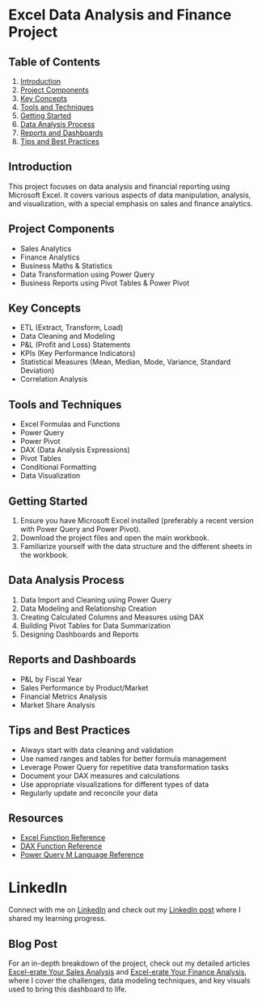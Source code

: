 # Excel Data Analysis and Finance Project

## Table of Contents
1. [Introduction](#introduction)
2. [Project Components](#project-components)
3. [Key Concepts](#key-concepts)
4. [Tools and Techniques](#tools-and-techniques)
5. [Getting Started](#getting-started)
6. [Data Analysis Process](#data-analysis-process)
7. [Reports and Dashboards](#reports-and-dashboards)
8. [Tips and Best Practices](#tips-and-best-practices)

## Introduction

This project focuses on data analysis and financial reporting using Microsoft Excel. It covers various aspects of data manipulation, analysis, and visualization, with a special emphasis on sales and finance analytics.

## Project Components

- Sales Analytics
- Finance Analytics
- Business Maths & Statistics
- Data Transformation using Power Query
- Business Reports using Pivot Tables & Power Pivot

## Key Concepts

- ETL (Extract, Transform, Load)
- Data Cleaning and Modeling
- P&L (Profit and Loss) Statements
- KPIs (Key Performance Indicators)
- Statistical Measures (Mean, Median, Mode, Variance, Standard Deviation)
- Correlation Analysis

## Tools and Techniques

- Excel Formulas and Functions
- Power Query
- Power Pivot
- DAX (Data Analysis Expressions)
- Pivot Tables
- Conditional Formatting
- Data Visualization

## Getting Started

1. Ensure you have Microsoft Excel installed (preferably a recent version with Power Query and Power Pivot).
2. Download the project files and open the main workbook.
3. Familiarize yourself with the data structure and the different sheets in the workbook.

## Data Analysis Process

1. Data Import and Cleaning using Power Query
2. Data Modeling and Relationship Creation
3. Creating Calculated Columns and Measures using DAX
4. Building Pivot Tables for Data Summarization
5. Designing Dashboards and Reports

## Reports and Dashboards

- P&L by Fiscal Year
- Sales Performance by Product/Market
- Financial Metrics Analysis
- Market Share Analysis

## Tips and Best Practices

- Always start with data cleaning and validation
- Use named ranges and tables for better formula management
- Leverage Power Query for repetitive data transformation tasks
- Document your DAX measures and calculations
- Use appropriate visualizations for different types of data
- Regularly update and reconcile your data

## Resources

- [Excel Function Reference](https://support.microsoft.com/en-us/office/excel-functions-alphabetical-b3944572-255d-4efb-bb96-c6d90033e188)
- [DAX Function Reference](https://docs.microsoft.com/en-us/dax/dax-function-reference)
- [Power Query M Language Reference](https://docs.microsoft.com/en-us/powerquery-m/)

# LinkedIn

Connect with me on [LinkedIn](https://www.linkedin.com/in/lmahial/) and check out my [LinkedIn post](https://www.linkedin.com/posts/lmahial_excel-erate-your-sales-analysis-from-raw-activity-7247457177928437760-dcgO?utm_source=share&utm_medium=member_desktop) where I shared my learning progress.


## Blog Post

For an in-depth breakdown of the project, check out my detailed articles [Excel-erate Your Sales Analysis](https://tddbylm.hashnode.dev/excel-erate-your-sales-analysis-from-raw-data-to-actionable-insights) and [Excel-erate Your Finance Analysis](https://tddbylm.hashnode.dev/excel-erate-your-finance-analysis-from-sales-to-pl), where I cover the challenges, data modeling techniques, and key visuals used to bring this dashboard to life.
